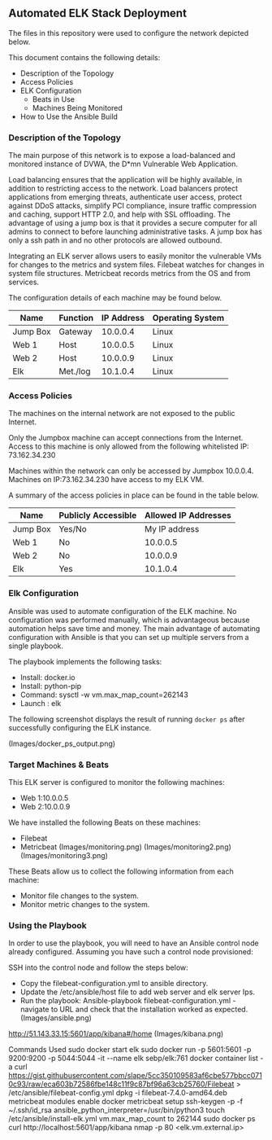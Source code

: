 ## Automated ELK Stack Deployment

The files in this repository were used to configure the network depicted below.

This document contains the following details:
- Description of the Topology
- Access Policies
- ELK Configuration
  - Beats in Use
  - Machines Being Monitored
- How to Use the Ansible Build


### Description of the Topology

The main purpose of this network is to expose a load-balanced and monitored instance of DVWA, the D*mn Vulnerable Web Application.

Load balancing ensures that the application will be highly available, in addition to restricting access to the network.
Load balancers protect applications from emerging threats, authenticate user access, protect against DDoS attacks, simplify PCI compliance, insure traffic compression and caching, support HTTP 2.0, and help with SSL offloading. The advantage of using a jump box is that it provides a secure computer for all admins to connect to before launching administrative tasks. A jump box has only a ssh path in and no other protocols are allowed outbound. 

Integrating an ELK server allows users to easily monitor the vulnerable VMs for changes to the metrics and system files.
Filebeat watches for changes in system file structures.
Metricbeat records metrics from the OS and from services.

The configuration details of each machine may be found below.

| Name     | Function | IP Address | Operating System |
|----------|----------|------------|------------------|
| Jump Box | Gateway  | 10.0.0.4   | Linux            |
| Web 1    | Host     | 10.0.0.5   | Linux            |
| Web 2    | Host     | 10.0.0.9   | Linux            |
| Elk      | Met./log | 10.1.0.4   | Linux            |

### Access Policies

The machines on the internal network are not exposed to the public Internet. 

Only the Jumpbox machine can accept connections from the Internet. Access to this machine is only allowed from the following whitelisted IP: 73.162.34.230

Machines within the network can only be accessed by Jumpbox 10.0.0.4.
Machines on IP:73.162.34.230 have access to my ELK VM.

A summary of the access policies in place can be found in the table below.

| Name     | Publicly Accessible | Allowed IP Addresses |
|----------|---------------------|----------------------|
| Jump Box | Yes/No              | My IP address            |
| Web 1    | No                  | 10.0.0.5             |
| Web 2    | No                  | 10.0.0.9             |
| Elk      | Yes                 | 10.1.0.4             |

### Elk Configuration

Ansible was used to automate configuration of the ELK machine. No configuration was performed manually, which is advantageous because automation helps save time and money.
The main advantage of automating configuration with Ansible is that you can set up multiple servers from a single playbook.

The playbook implements the following tasks:
- Install: docker.io
- Install: python-pip
- Command: sysctl -w vm.max_map_count=262143
- Launch : elk

The following screenshot displays the result of running `docker ps` after successfully configuring the ELK instance.


(Images/docker_ps_output.png)

### Target Machines & Beats
This ELK server is configured to monitor the following machines:
- Web 1:10.0.0.5
- Web 2:10.0.0.9

We have installed the following Beats on these machines:
- Filebeat
- Metricbeat
(Images/monitoring.png)
(Images/monitoring2.png)
(Images/monitoring3.png)

These Beats allow us to collect the following information from each machine:
- Monitor file changes to the system.
- Monitor metric changes to the system. 






### Using the Playbook
In order to use the playbook, you will need to have an Ansible control node already configured. Assuming you have such a control node provisioned: 


SSH into the control node and follow the steps below:
- Copy the filebeat-configuration.yml to ansible directory.
- Update the /etc/ansible/host file to add web server and elk server Ips.
- Run the playbook:
Ansible-playbook filebeat-configuration.yml
-navigate to URL and check that the installation worked as expected.
(Images/ansible.png)

http://51.143.33.15:5601/app/kibana#/home
(Images/kibana.png)

Commands Used
sudo docker start elk
sudo docker run -p 5601:5601 -p 9200:9200 -p 5044:5044 -it --name elk sebp/elk:761
docker container list -a
curl https://gist.githubusercontent.com/slape/5cc350109583af6cbe577bbcc0710c93/raw/eca603b72586fbe148c11f9c87bf96a63cb25760/Filebeat > /etc/ansible/filebeat-config.yml
dpkg -i filebeat-7.4.0-amd64.deb
metricbeat modules enable docker
metricbeat setup
ssh-keygen -p -f ~/.ssh/id_rsa
ansible_python_interpreter=/usr/bin/python3
touch /etc/ansible/install-elk.yml
vm.max_map_count to 262144
sudo docker ps
curl http://localhost:5601/app/kibana
nmap -p 80 <elk.vm.external.ip>
